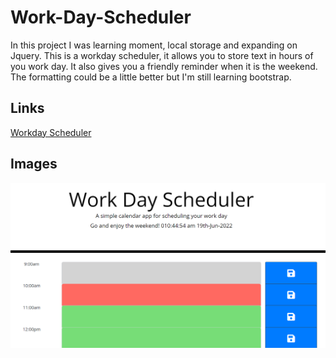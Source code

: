 # Work-Day-Scheduler

In this project I was learning moment, local storage and expanding on Jquery. This is a workday scheduler, it allows you to store text in hours of you work day. It also gives you a friendly reminder when it is the weekend. The formatting could be a little better but I'm still learning bootstrap.

## Links
[Workday Scheduler](https://beefs4000.github.io/Work-Day-Scheduler/)
## Images
![Scheduler Screenshot](https://github.com/Beefs4000/Work-Day-Scheduler/blob/a13bb15849783ecaef89d8af3af7292b41cd2afc/Assets/Screenshot%20.png)

